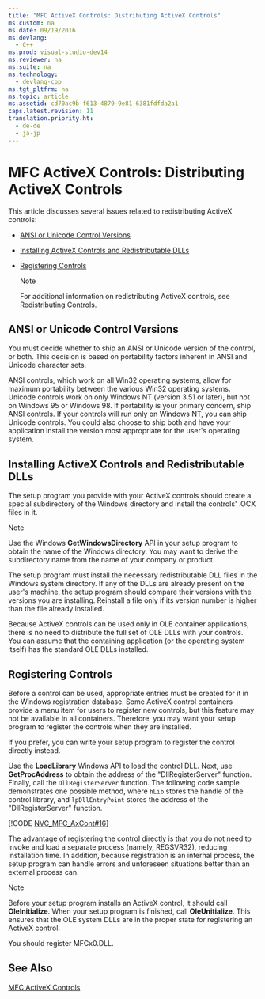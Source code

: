 ```yaml
---
title: "MFC ActiveX Controls: Distributing ActiveX Controls"
ms.custom: na
ms.date: 09/19/2016
ms.devlang: 
  - C++
ms.prod: visual-studio-dev14
ms.reviewer: na
ms.suite: na
ms.technology: 
  - devlang-cpp
ms.tgt_pltfrm: na
ms.topic: article
ms.assetid: cd70ac9b-f613-4879-9e81-6381fdfda2a1
caps.latest.revision: 11
translation.priority.ht: 
  - de-de
  - ja-jp
---
```

# MFC ActiveX Controls: Distributing ActiveX Controls
This article discusses several issues related to redistributing ActiveX controls:  
  
-   [ANSI or Unicode Control Versions](#_core_ansi_or_unicode_control_versions)  
  
-   [Installing ActiveX Controls and Redistributable DLLs](#_core_installing_activex_controls_and_redistributable_dlls)  
  
-   [Registering Controls](#_core_registering_controls)  
  
    > [!NOTE]
    >  For additional information on redistributing ActiveX controls, see [Redistributing Controls](../vs140/Redistributing-Controls.md).  
  
##  <a name="_core_ansi_or_unicode_control_versions"></a> ANSI or Unicode Control Versions  
 You must decide whether to ship an ANSI or Unicode version of the control, or both. This decision is based on portability factors inherent in ANSI and Unicode character sets.  
  
 ANSI controls, which work on all Win32 operating systems, allow for maximum portability between the various Win32 operating systems. Unicode controls work on only Windows NT (version 3.51 or later), but not on Windows 95 or Windows 98. If portability is your primary concern, ship ANSI controls. If your controls will run only on Windows NT, you can ship Unicode controls. You could also choose to ship both and have your application install the version most appropriate for the user's operating system.  
  
##  <a name="_core_installing_activex_controls_and_redistributable_dlls"></a> Installing ActiveX Controls and Redistributable DLLs  
 The setup program you provide with your ActiveX controls should create a special subdirectory of the Windows directory and install the controls' .OCX files in it.  
  
> [!NOTE]
>  Use the Windows **GetWindowsDirectory** API in your setup program to obtain the name of the Windows directory. You may want to derive the subdirectory name from the name of your company or product.  
  
 The setup program must install the necessary redistributable DLL files in the Windows system directory. If any of the DLLs are already present on the user's machine, the setup program should compare their versions with the versions you are installing. Reinstall a file only if its version number is higher than the file already installed.  
  
 Because ActiveX controls can be used only in OLE container applications, there is no need to distribute the full set of OLE DLLs with your controls. You can assume that the containing application (or the operating system itself) has the standard OLE DLLs installed.  
  
##  <a name="_core_registering_controls"></a> Registering Controls  
 Before a control can be used, appropriate entries must be created for it in the Windows registration database. Some ActiveX control containers provide a menu item for users to register new controls, but this feature may not be available in all containers. Therefore, you may want your setup program to register the controls when they are installed.  
  
 If you prefer, you can write your setup program to register the control directly instead.  
  
 Use the **LoadLibrary** Windows API to load the control DLL. Next, use **GetProcAddress** to obtain the address of the "DllRegisterServer" function. Finally, call the `DllRegisterServer` function. The following code sample demonstrates one possible method, where `hLib` stores the handle of the control library, and `lpDllEntryPoint` stores the address of the "DllRegisterServer" function.  
  
 [!CODE [NVC_MFC_AxCont#16](../CodeSnippet/VS_Snippets_Cpp/NVC_MFC_AxCont#16)]  
  
 The advantage of registering the control directly is that you do not need to invoke and load a separate process (namely, REGSVR32), reducing installation time. In addition, because registration is an internal process, the setup program can handle errors and unforeseen situations better than an external process can.  
  
> [!NOTE]
>  Before your setup program installs an ActiveX control, it should call **OleInitialize**. When your setup program is finished, call **OleUnitialize**. This ensures that the OLE system DLLs are in the proper state for registering an ActiveX control.  
  
 You should register MFCx0.DLL.  
  
## See Also  
 [MFC ActiveX Controls](../vs140/MFC-ActiveX-Controls.md)